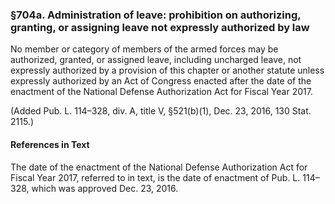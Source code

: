 ### §704a. Administration of leave: prohibition on authorizing, granting, or assigning leave not expressly authorized by law ###

No member or category of members of the armed forces may be authorized, granted, or assigned leave, including uncharged leave, not expressly authorized by a provision of this chapter or another statute unless expressly authorized by an Act of Congress enacted after the date of the enactment of the National Defense Authorization Act for Fiscal Year 2017.

(Added Pub. L. 114–328, div. A, title V, §521(b)(1), Dec. 23, 2016, 130 Stat. 2115.)

#### References in Text ####

The date of the enactment of the National Defense Authorization Act for Fiscal Year 2017, referred to in text, is the date of enactment of Pub. L. 114–328, which was approved Dec. 23, 2016.